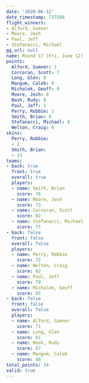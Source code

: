 ```yaml
---
date: '2020-06-12'
date_timestamp: 737588
flight_winners:
- Alford, Sumner
- Moore, Josh
- Paul, Jeff
- Stefanacci, Michael
gg_url: null
name: Round 17 (Fri, June 12)
points:
  Alford, Sumner: 1
  Corcoran, Scott: 7
  Long, Glen: 0
  Mangum, Caleb: 0
  Michalek, Geoff: 0
  Moore, Josh: 8
  Nash, Rudy: 0
  Paul, Jeff: 1
  Perry, Robbie: 1
  Smith, Brian: 8
  Stefanacci, Michael: 8
  Welton, Craig: 0
skins:
  Perry, Robbie:
  - 1
  Smith, Brian:
  - 13
teams:
- back: true
  front: true
  overall: true
  players:
  - name: Smith, Brian
    score: 76
  - name: Moore, Josh
    score: 73
  - name: Corcoran, Scott
    score: 82
  - name: Stefanacci, Michael
    score: 77
- back: false
  front: false
  overall: false
  players:
  - name: Perry, Robbie
    score: 72
  - name: Welton, Craig
    score: 82
  - name: Paul, Jeff
    score: 79
  - name: Michalek, Geoff
    score: 85
- back: false
  front: false
  overall: false
  players:
  - name: Alford, Sumner
    score: 71
  - name: Long, Glen
    score: 81
  - name: Nash, Rudy
    score: 87
  - name: Mangum, Caleb
    score: 88
total_points: 34
valid: true
---
```

